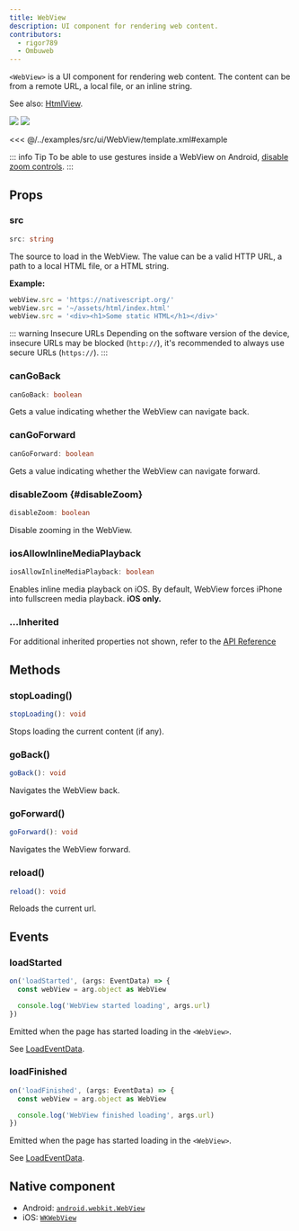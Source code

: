 ```yaml
---
title: WebView
description: UI component for rendering web content.
contributors:
  - rigor789
  - Ombuweb
---
```


`<WebView>` is a UI component for rendering web content. The content can be from a remote URL, a local file, or an inline string.

See also: [HtmlView](/ui/html-view).

<DeviceFrame type="ios">
<img src="../screenshots/ios/WebView.png"/>
</DeviceFrame>
<DeviceFrame type="android">
<img src="../screenshots/android/WebView.png"/>
</DeviceFrame>

<<< @/../examples/src/ui/WebView/template.xml#example

::: info Tip
To be able to use gestures inside a WebView on Android, [disable zoom controls](#disableZoom).
:::

## Props

### src

```ts
src: string
```

The source to load in the WebView. The value can be a valid HTTP URL, a path to a local HTML file, or a HTML string.

**Example:**

```ts
webView.src = 'https://nativescript.org/'
webView.src = '~/assets/html/index.html'
webView.src = '<div><h1>Some static HTML</h1></div>'
```

::: warning Insecure URLs
Depending on the software version of the device, insecure URLs may be blocked (`http://`), it's recommended to always use secure URLs (`https://`).
:::

### canGoBack

```ts
canGoBack: boolean
```

Gets a value indicating whether the WebView can navigate back.

### canGoForward

```ts
canGoForward: boolean
```

Gets a value indicating whether the WebView can navigate forward.

### disableZoom {#disableZoom}

```ts
disableZoom: boolean
```

Disable zooming in the WebView.

### iosAllowInlineMediaPlayback

```ts
iosAllowInlineMediaPlayback: boolean
```

Enables inline media playback on iOS. By default, WebView forces iPhone into fullscreen media playback. **iOS only.**

### ...Inherited

For additional inherited properties not shown, refer to the [API Reference](/api/class/WebView)

## Methods

### stopLoading()

```ts
stopLoading(): void
```

Stops loading the current content (if any).

### goBack()

```ts
goBack(): void
```

Navigates the WebView back.

### goForward()

```ts
goForward(): void
```

Navigates the WebView forward.

### reload()

```ts
reload(): void
```

Reloads the current url.

## Events

### loadStarted

```ts
on('loadStarted', (args: EventData) => {
  const webView = arg.object as WebView

  console.log('WebView started loading', args.url)
})
```

Emitted when the page has started loading in the `<WebView>`.

See [LoadEventData](/api/interface/LoadEventData).

### loadFinished

```ts
on('loadFinished', (args: EventData) => {
  const webView = arg.object as WebView

  console.log('WebView finished loading', args.url)
})
```

Emitted when the page has started loading in the `<WebView>`.

See [LoadEventData](/api/interface/LoadEventData).

## Native component

- Android: [`android.webkit.WebView`](https://developer.android.com/reference/android/webkit/WebView)
- iOS: [`WKWebView`](https://developer.apple.com/documentation/webkit/wkwebview)
